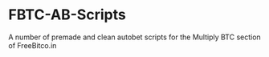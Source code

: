 # FBTC-AB-Scripts
A number of premade and clean autobet scripts for the Multiply BTC section of FreeBitco.in

